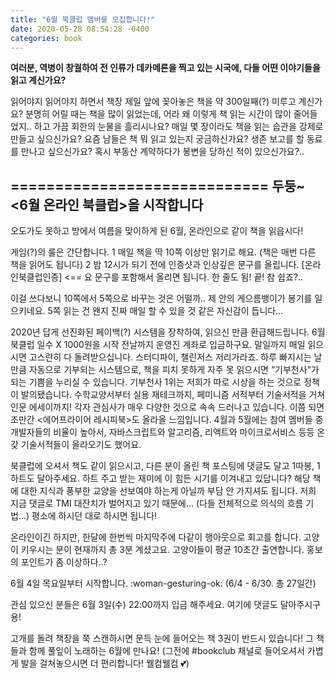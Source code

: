 ```yaml
---
title: "6월 북클럽 멤버를 모집합니다!"
date: 2020-05-28 08:54:28 -0400
categories: book
---
```


<!DOCTYPE html>
<html>
<head></head>
<body>
<strong>여러분, 역병이 창궐하여 전 인류가 데카메론을 찍고 있는 시국에, 다들 어떤 이야기들을 읽고 계신가요?</strong>

읽어야지 읽어야지 하면서 책장 제일 앞에 꽂아놓은 책을 약 300일째(?) 미루고 계신가요?
분명히 어릴 때는 책을 많이 읽었는데, 어라 왜 이렇게 책 읽는 시간이 많이 줄어들었지.. 하고 가끔 회한의 눈물을 흘리시나요?
매일 몇 장이라도 책을 읽는 습관을 강제로 만들고 싶으신가요?
요즘 남들은 책 뭐 읽고 있는지 궁금하신가요?
생존 보고를 할 동료를 만나고 싶으신가요?
혹시 부동산 계약하다가 봉변을 당하신 적이 있으신가요?..


============================= 
<strong> 두둥~ <6월 온라인 북클럽>을 시작합니다 </strong>
-----------------------------


오도가도 못하고 방에서 여름을 맞이하게 된 6월, 온라인으로 같이 책을 읽읍시다!

게임(?)의 룰은 간단합니다.
1  매일 책을 딱 10쪽 이상만 읽기로 해요. (책은 매번 다른 책을 읽어도 됩니다)
2  밤 12시가 되기 전에 인증샷과 인상깊은 문구를 올립니다.  [온라인북클럽인증] <== 요 문구를 포함해서 올리면 됩니다. 한 줄도 됨!
끝! 참 쉽죠?..


이걸 쓰다보니  10쪽에서 5쪽으로 바꾸는 것은 어떨까..  제 안의 게으름뱅이가 봉기를 일으키네요.  5쪽 읽는 건 왠지 진짜 매일 할 수 있을 것 같은 자신감이 듭니다...

2020년 답게 선진화된 페이백(?) 시스템을 장착하여, 읽으신 만큼 환급해드립니다.  6월 북클럽 일수 X 1000원을 시작 전날까지 운영진 계좌로 입금하구요. 말일까지 매일 읽으시면  고스란히 다 돌려받으십니다. 스터디파이, 챌린저스 저리가라죠.
하루 빠지시는 날 만큼 자동으로 기부되는 시스템으로, 책을 피치 못하게 자주 못 읽으시면 “기부천사“가 되는 기쁨을 누리실 수 있습니다. 기부천사 1위는 저희가 따로 시상을 하는 것으로 정책이 발의됐습니다.
수학교양서부터 실용 재테크까지, 페미니즘 서적부터 기술서적을 거쳐 인문 에세이까지! 각자 관심사가 매우 다양한 것으로 속속 드러나고 있습니다. 이쯤 되면 조만간 <에어프라이어 레시피북>도 올라올 느낌입니다.
4월과 5월에는 참여 멤버들 중 개발자들의 비율이 높아서,  자바스크립트와 알고리즘, 리액트와 마이크로서비스 등등 온갖 기술서적들이 올라오기도 했어요.

북클럽에 오셔서  책도 같이 읽으시고,  다른 분이 올린 책 포스팅에  댓글도 달고 1따봉, 1하트도 달아주세요. 하트 주고 받는 재미에  이 힘든 시기를 이겨내고 있답니다?
해당 책에 대한 지식과 풍부한 교양을 선보여야 하는게 아닐까  부담 안 가지셔도 됩니다. 저희 지금 댓글로 TMI 대잔치가 벌어지고 있기 때문에...  (다들 전체적으로 의식의 흐름 기법...)  평소에 하시던 대로 하시면 됩니다!

온라인이긴 하지만, 한달에 한번씩 마지막주에 다같이 행아웃으로 회고를 합니다. 고양이 키우시는 분이 현재까지 총 3분 계셨고요. 고양이들이 평균 10초간 출연합니다.  홍보의 포인트가 좀 이상하다..?


6월 4일 목요일부터 시작합니다. :woman-gesturing-ok:   (6/4 - 6/30. 총 27일간)

관심 있으신 분들은 6월 3일(수) 22:00까지 입금 해주세요. 여기에 댓글도 달아주시구용!

고개를 돌려 책장을 쭉 스캔하시면 문득 눈에 들어오는 책 3권이 반드시 있습니다!  그 책들과 함께 풀잎이 노래하는 6월에 만나요!
(그전에 #bookclub 채널로 들어오셔서 가볍게 발을 걸쳐놓으시면 더 편리합니다! 웰컴웰컴 :two_hearts:) 

</body>
</html>
